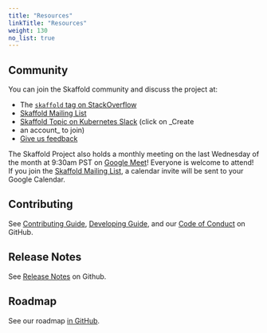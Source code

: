 ```yaml
---
title: "Resources"
linkTitle: "Resources"
weight: 130
no_list: true
---
```


## Community

You can join the Skaffold community and discuss the project at:

* The [`skaffold` tag on StackOverflow](https://stackoverflow.com/questions/tagged/skaffold)
* [Skaffold Mailing List]
* [Skaffold Topic on Kubernetes Slack](https://kubernetes.slack.com/messages/CABQMSZA6/) (click on _Create
* an account_ to join)
* [Give us feedback](feedback)

The Skaffold Project also holds a monthly meeting on the last
Wednesday of the month at 9:30am PST on [Google Meet](https://meet.google.com/tje-kwpx-ixv)!
Everyone is welcome to attend!  If you join the [Skaffold Mailing List],
a calendar invite will be sent to your Google Calendar.

[Skaffold Mailing List]: https://groups.google.com/forum#!forum/skaffold-users

## Contributing

See [Contributing Guide](https://github.com/GoogleContainerTools/skaffold/blob/master/CONTRIBUTING.md),
[Developing Guide](https://github.com/GoogleContainerTools/skaffold/blob/master/DEVELOPMENT.md),
and our [Code of Conduct](https://github.com/GoogleContainerTools/skaffold/blob/master/code-of-conduct.md)
on GitHub.

## Release Notes

See [Release Notes](https://github.com/GoogleContainerTools/skaffold/blob/master/CHANGELOG.md) on Github.

## Roadmap

See our roadmap [in GitHub](https://github.com/GoogleContainerTools/skaffold/blob/master/ROADMAP.md).
